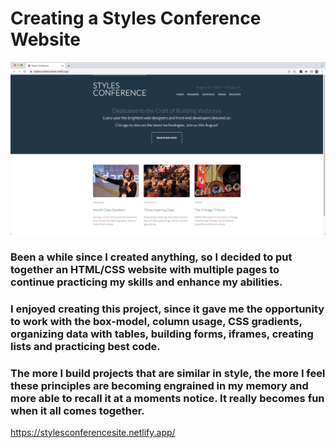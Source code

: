 # Creating a Styles Conference Website

<img src="assets/images/home/StylesConference.png" width="700px" />

### Been a while since I created anything, so I decided to put together an HTML/CSS website with multiple pages to continue practicing my skills and enhance my abilities.

### I enjoyed creating this project, since it gave me the opportunity to work with the box-model, column usage, CSS gradients, organizing data with tables, building forms, iframes, creating lists and practicing best code.

### The more I build projects that are similar in style, the more I feel these principles are becoming engrained in my memory and more able to recall it at a moments notice. It really becomes fun when it all comes together.



https://stylesconferencesite.netlify.app/

